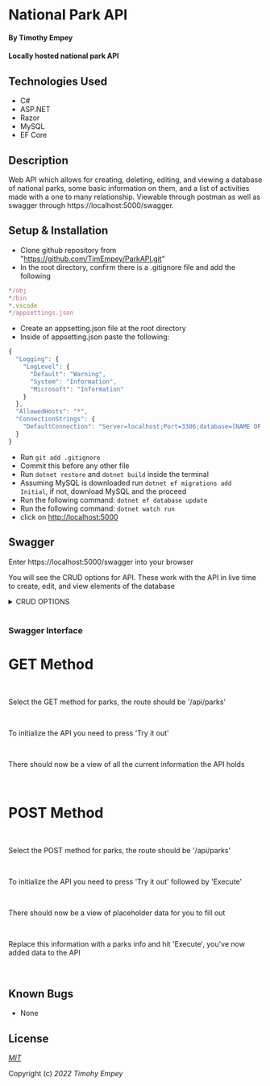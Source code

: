 # National Park API

#### By Timothy Empey

#### Locally hosted national park API 

## Technologies Used

* C#
* ASP.NET
* Razor
* MySQL
* EF Core

## Description 

Web API which allows for creating, deleting, editing, and viewing a database of national parks, some basic information on them, and a list of activities made with a one to many relationship. Viewable through postman as well as swagger through https://localhost:5000/swagger.

## Setup & Installation

* Clone github repository from "https://github.com/TimEmpey/ParkAPI.git"
* In the root directory, confirm there is a .gitignore file and add the following

```js
*/obj
*/bin
*.vscode
*/appsettings.json
```
* Create an appsetting.json file at the root directory
* Inside of appsetting.json paste the following:

```js
{
  "Logging": {
    "LogLevel": {
      "Default": "Warning",
      "System": "Information",
      "Microsoft": "Information"
    }
  },
  "AllowedHosts": "*",
  "ConnectionStrings": {
    "DefaultConnection": "Server=localhost;Port=3306;database=[NAME OF DATABASE];uid=root;pwd=[YOUR PASSWORD];"
  }
}
```

* Run ```git add .gitignore```
* Commit this before any other file
* Run ```dotnet restore``` and ```dotnet build``` inside the terminal
* Assuming MySQL is downloaded run ```dotnet ef migrations add Initial```, if not, download MySQL and the proceed
* Run the following command: ```dotnet ef database update```
* Run the following command: ```dotnet watch run```
* click on  <http://localhost:5000>


## Swagger

Enter https://localhost:5000/swagger into your browser

You will see the CRUD options for API. These work with the API in live time to create, edit, and view elements of the database

<details>
<summary>CRUD OPTIONS</summary>

* GET /api/Parks: Allows user to look a park by it's name, state, or year it was founded.

* POST /api/Parks: Allows user to add a new park to the database

* GET /api/Parks: Allows user to look up a park by it's parkID

* PUT /api/Parks: Allows user to edit an existing park in the database after it's ID is provided

* DELETE /api/Parks: Allows user to delete an existing park in the database after it's ID is provided
</details>

<br> 

### Swagger Interface

# GET Method

<br> 

Select the GET method for parks, the route should be '/api/parks'

<br> 

To initialize the API you need to press 'Try it out'

<br> 

There should now be a view of all the current information the API holds

<br> 

# POST Method

<br> 

Select the POST method for parks, the route should be '/api/parks'

<br> 

To initialize the API you need to press 'Try it out' followed by 'Execute'

<br> 

There should now be a view of placeholder data for you to fill out

<br>

Replace this information with a parks info and hit 'Execute', you've now added data to the API

<br> 

## Known Bugs

* None


## License

_[MIT](https://en.wikipedia.org/wiki/MIT_License)_

Copyright (c) _2022_ _Timohy Empey_